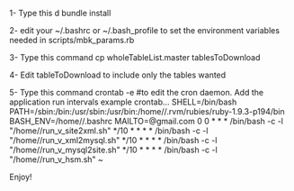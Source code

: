 1- Type this d
        bundle install

2- edit your ~/.bashrc or ~/.bash_profile to set the environment variables needed in scripts/mbk_params.rb

3- Type this command
	cp wholeTableList.master tablesToDownload

4- Edit tableToDownload to include only the tables wanted

5- Type this command
        crontab -e    #to edit the cron daemon. Add the application run intervals
        example crontab...
          SHELL=/bin/bash
          PATH=/sbin:/bin:/usr/sbin:/usr/bin:/home/<mbk>/.rvm/rubies/ruby-1.9.3-p194/bin
          BASH_ENV=/home/<mbk>/.bashrc
          MAILTO=<mbkadmin>@gmail.com
          0 0  * * * /bin/bash -c -l "/home/<mbk>/run_v_site2xml.sh"
          */10 * * * * /bin/bash -c -l "/home/<mbk>/run_v_xml2mysql.sh"
          */10 * * * * /bin/bash -c -l "/home/<mbk>/run_v_mysql2site.sh"
          */10 * * * * /bin/bash -c -l "/home/<mbk>/run_v_hsm.sh"
~                                                             

Enjoy!
